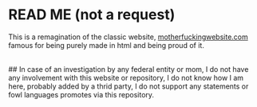 # READ ME (not a request)

This is a remagination of the classic website, [motherfuckingwebsite.com](http://motherfuckingwebsite.com/) famous for being purely made in html and being proud of it.


</br>
## In case of an investigation by any federal entity or mom, I do not have any involvement with this website or repository, I do not know how I am here, probably added by a thrid party, I do not support any statements or fowl languages promotes via this repository.

